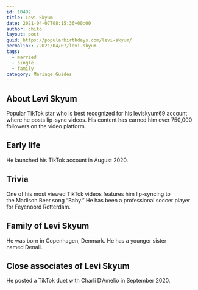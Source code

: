 ```yaml
---
id: 10492
title: Levi Skyum
date: 2021-04-07T08:15:36+00:00
author: chito
layout: post
guid: https://popularbirthdays.com/levi-skyum/
permalink: /2021/04/07/levi-skyum  
tags:
  - married
  - single
  - family
category: Mariage Guides
---
```

<!--Content-->


          
          
## About Levi Skyum



  Popular TikTok star who is best recognized for his leviskyum69 account where he posts lip-sync videos. His content has earned him over 750,000 followers on the video platform. 

                
                
## Early life



  He launched his TikTok account in August 2020. 

                
                
## Trivia



  One of his most viewed TikTok videos features him lip-syncing to the Madison Beer song &#8220;Baby.&#8221; He has been a professional soccer player for Feyenoord Rotterdam.

                
                
## Family of Levi Skyum



  He was born in Copenhagen, Denmark. He has a younger sister named Denali.

                
                
## Close associates of Levi Skyum



  He posted a TikTok duet with Charli D&#8217;Amelio in September 2020.

          
          